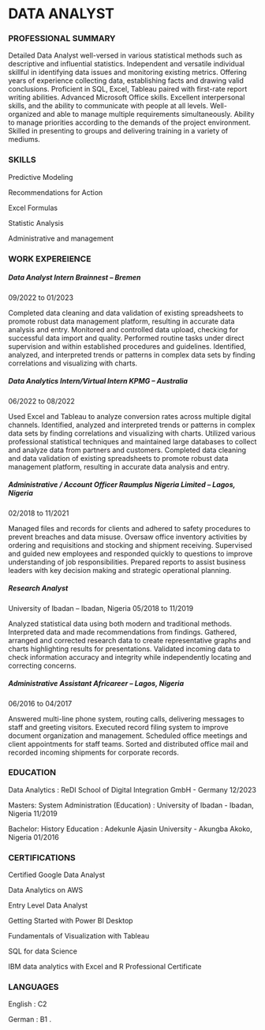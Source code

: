 # DATA ANALYST

### PROFESSIONAL SUMMARY
 
Detailed Data Analyst well-versed in various statistical methods such as descriptive and influential statistics. Independent and versatile individual skillful in identifying data issues and monitoring existing metrics. Offering years of experience collecting data, establishing facts and drawing valid conclusions. Proficient in SQL, Excel, Tableau paired with first-rate report writing abilities.
Advanced Microsoft Office skills. Excellent interpersonal skills, and the ability to communicate with people at all levels. Well-organized and able to manage multiple requirements simultaneously.
Ability to manage priorities according to the demands of the project environment. Skilled in presenting to groups and delivering training in a variety of mediums.

### SKILLS
Predictive Modeling

Recommendations for Action

Excel Formulas

Statistic Analysis

Administrative and management

### WORK EXPEREIENCE
##### Data Analyst Intern Brainnest – Bremen
09/2022 to 01/2023
 
Completed data cleaning and data validation of existing spreadsheets to promote robust data management platform, resulting in accurate data analysis and entry.
Monitored and controlled data upload, checking for successful data import and quality. Performed routine tasks under direct supervision and within established procedures and guidelines.
Identified, analyzed, and interpreted trends or patterns in complex data sets by finding correlations and visualizing with charts.
 
##### Data Analytics Intern/Virtual Intern KPMG – Australia 
06/2022 to 08/2022
 
Used Excel and Tableau to analyze conversion rates across multiple digital channels. Identified, analyzed and interpreted trends or patterns in complex data sets by finding correlations and visualizing with charts.
Utilized various professional statistical techniques and maintained large databases to collect and analyze data from partners and customers.
Completed data cleaning and data validation of existing spreadsheets to promote robust data management platform, resulting in accurate data analysis and entry.

 
##### Administrative / Account Officer Raumplus Nigeria Limited – Lagos, Nigeria
02/2018 to 11/2021
 
Managed files and records for clients and adhered to safety procedures to prevent breaches and data misuse.
Oversaw office inventory activities by ordering and requisitions and stocking and shipment receiving.
Supervised and guided new employees and responded quickly to questions to improve understanding of job responsibilities.
Prepared reports to assist business leaders with key decision making and strategic operational planning.

 
##### Research Analyst
University of Ibadan – Ibadan, Nigeria
05/2018 to 11/2019

Analyzed statistical data using both modern and traditional methods. Interpreted data and made recommendations from findings.
Gathered, arranged and corrected research data to create representative graphs and charts highlighting results for presentations.
Validated incoming data to check information accuracy and integrity while independently locating and correcting concerns.

 
##### Administrative Assistant Africareer – Lagos, Nigeria
 06/2016 to 04/2017
 
Answered multi-line phone system, routing calls, delivering messages to staff and greeting visitors.
Executed record filing system to improve document organization and management. Scheduled office meetings and client appointments for staff teams.
Sorted and distributed office mail and recorded incoming shipments for corporate records.

### EDUCATION
Data Analytics : ReDI School of Digital Integration GmbH - Germany	12/2023

Masters: System Administration (Education) : University of Ibadan - Ibadan, Nigeria	11/2019

Bachelor: History Education : Adekunle Ajasin University - Akungba Akoko, Nigeria	01/2016

### CERTIFICATIONS
Certified Google Data Analyst

Data Analytics on AWS

Entry Level Data Analyst

Getting Started with Power BI Desktop

Fundamentals of Visualization with Tableau

SQL for data Science

IBM data analytics with Excel and R Professional Certificate

### LANGUAGES
English : C2

German : B1
.


